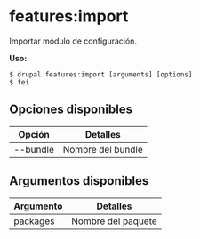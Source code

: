 # features:import
Importar módulo de configuración.

**Uso:**
```
$ drupal features:import [arguments] [options]
$ fei  
```

## Opciones disponibles
Opción | Detalles
-------|-------------
--bundle | Nombre del bundle

## Argumentos disponibles
Argumento | Detalles
---------|-------------
packages | Nombre del paquete
